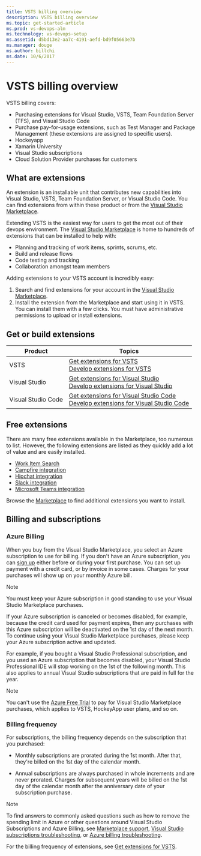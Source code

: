 ```yaml
---
title: VSTS billing overview 
description: VSTS billing overview
ms.topic: get-started-article
ms.prod: vs-devops-alm
ms.technology: vs-devops-setup
ms.assetid: d5bd13e2-aa7c-4191-aefd-bd9f05663e7b
ms.manager: douge
ms.author: billchi
ms.date: 10/6/2017
---
```


#  VSTS billing overview

VSTS billing covers:

* Purchasing extensions for Visual Studio, VSTS, Team Foundation Server (TFS), and Visual Studio Code
* Purchase pay-for-usage extensions, such as Test Manager and Package Management (these extensions are assigned to specific users).
* Hockeyapp
* Xamarin University
* Visual Studio subscriptions
* Cloud Solution Provider purchases for customers


## What are extensions

An extension is an installable unit that contributes new capabilities into Visual Studio, VSTS, Team Foundation Server, or Visual Studio Code. You can find extensions from within these product or from the [Visual Studio Marketplace](https://marketplace.visualstudio.com/). 

Extending VSTS is the easiest way for users to get the most out of their 
devops environment. The [Visual Studio Marketplace](https://marketplace.visualstudio.com) is home to hundreds of extensions
that can be installed to help with:
- Planning and tracking of work items, sprints, scrums, etc. 
- Build and release flows
- Code testing and tracking
- Collaboration amongst team members

Adding extensions to your VSTS account is incredibly easy:

1. Search and find extensions for your account in the [Visual Studio Marketplace](https://marketplace.visualstudio.com).
2. Install the extension from the Marketplace and start using it in VSTS.
You can install them with a few clicks. You must have administrative permissions to upload or install extensions. 

## Get or build extensions

| Product | Topics |
|-----------------------------|--------------------------------------------------------------------------------------------------|
| VSTS | [Get extensions for VSTS](../marketplace/install-vsts-extension.md) <br/> [Develop extensions for VSTS](https://aka.ms/vsoextensions) |
| Visual Studio | [Get extensions for Visual Studio](https://marketplace.visualstudio.com/vs) <br/> [Develop extensions for Visual Studio](http://aka.ms/extendvs) |
| Visual Studio Code | [Get extensions for Visual Studio Code](https://marketplace.visualstudio.com/vscode) <br/> [Develop extensions for Visual Studio Code](http://go.microsoft.com/fwlink/?LinkID=703825) |


## Free extensions 

There are many free extensions available in the Marketplace, too numerous to list. However, the following extensions are listed as they quickly add a lot of value and are easily installed. 

- [Work Item Search](https://marketplace.visualstudio.com/items?itemName=ms.vss-workitem-search)   
- [Campfire integration](https://marketplace.visualstudio.com/items?itemName=ms-vsts.services-campfire)   
- [Hipchat integration](https://marketplace.visualstudio.com/items?itemName=ms-vsts.services-hipchat)   
- [Slack integration](https://marketplace.visualstudio.com/items?itemName=ms-vsts.vss-services-slack)   
- [Microsoft Teams integration](https://marketplace.visualstudio.com/items?itemName=ms-vsts.vss-services-teams)    

Browse the [Marketplace](https://marketplace.visualstudio.com/) to find additional extensions you want to install. 


## Billing and subscriptions
<a name="azure-billing-info"></a>

### Azure Billing
When you buy from the Visual Studio Marketplace, you select an Azure subscription to use for billing. 
If you don't have an Azure subscription, you can [sign up](https://portal.azure.com) 
either before or during your first purchase. You can set up payment with a credit card, 
or by invoice in some cases. Charges for your purchases will show up on your monthly Azure bill.

>[!NOTE]  
>You must keep your Azure subscription in good standing to use your Visual Studio Marketplace purchases. 

If your Azure subscription is canceled or becomes disabled, for example, because the credit card used for payment expires, 
then any purchases with this Azure subscription will be deactivated on the 1st day of the next month. 
To continue using your Visual Studio Marketplace purchases, please keep your Azure subscription active and updated.

For example, if you bought a Visual Studio Professional subscription, and you used an Azure subscription that becomes disabled, 
your Visual Studio Professional IDE will stop working on the 1st of the following month. This also applies to annual 
Visual Studio subscriptions that are paid in full for the year. 

>[!NOTE] 
>You can't use the [Azure Free Trial](https://azure.microsoft.com/pricing/free-trial/) to pay for Visual Studio Marketplace purchases, 
>which applies to VSTS, HockeyApp user plans, and so on.

<a name="bill-period"></a>
### Billing frequency

For subscriptions, the billing frequency depends on the subscription that you purchased:

* Monthly subscriptions are prorated during the 1st month. After that, they're billed on the 1st day of the calendar month.

* Annual subscriptions are always purchased in whole increments and are never prorated. Charges for subsequent years 
will be billed on the 1st day of the calendar month after the anniversary date of your subscription purchase.

>[!NOTE]  
> To find answers to commonly asked questions such as how to remove the spending limit in Azure or other questions around Visual Studio Subscriptions and Azure Billing, see [Marketplace support](../marketplace/marketplace-billing-qa.md), 
[Visual Studio subscriptions troubleshooting](faq-vs-subscriptions.md), or 
[Azure billing troubleshooting](faq-azure-billing.md). 

For the billing frequency of extensions, see [Get extensions for VSTS](/vsts/marketplace/install-vsts-extension#bill-period).


